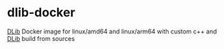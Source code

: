 # dlib-docker
[DLib](https://github.com/davisking/dlib) Docker image for linux/amd64 and linux/arm64 with custom c++ and [DLib](https://github.com/davisking/dlib) build from sources
